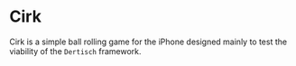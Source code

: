 # Cirk

Cirk is a simple ball rolling game for the iPhone designed mainly to test the viability of the `Dertisch` framework.
